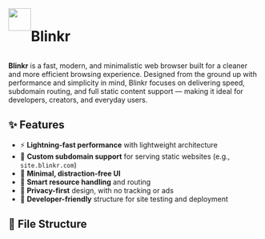 <div style="display: flex; align-tiems: center;">
    <img style="width: 45px;" src="https://raw.githubusercontent.com/pfmjs/blinkr/refs/heads/main/logo.png">
<h1>Blinkr</h1>
</div>

**Blinkr** is a fast, modern, and minimalistic web browser built for a cleaner and more efficient browsing experience. Designed from the ground up with performance and simplicity in mind, Blinkr focuses on delivering speed, subdomain routing, and full static content support — making it ideal for developers, creators, and everyday users.

## ✨ Features

- ⚡ **Lightning-fast performance** with lightweight architecture
- 🧩 **Custom subdomain support** for serving static websites (e.g., `site.blinkr.com`)
- 🎨 **Minimal, distraction-free UI**
- 🧠 **Smart resource handling** and routing
- 🔐 **Privacy-first** design, with no tracking or ads
- 🧰 **Developer-friendly** structure for site testing and deployment

## 📂 File Structure
